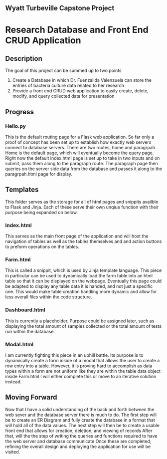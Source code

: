 ## Wyatt Turbeville Capstone Project
# Research Database and Front End CRUD Application

## Description
The goal of this project can be summed up to two points
1. Create a Database in which Dr. Fuenzalida Valenzuela can store the entries of bacteria culture data related to her research
2. Provide a front end CRUD web application to easily create, delete, modify, and query collected data for presentation

## Progress
### Hello.py
This is the default routing page for a Flask web application. So far only a proof of concept has been set up to establish how exactly web servers connect to database servers.
There are two routes, home and paragrpah. Home is the default page, which will eventually become the query page. Right now the default index.html page is
set up to take in two inputs and on submit, pass them along to the paragraph route. The paragraph page then queries on the server side data from the database and passes it along
to the paragrpah.html page for display.

## Templates
This folder serves as the storage for all of html pages and snippits availble to Flask and Jinja. Each of these serve their own unqiue function with their
purpose being expanded on below.
### Index.html
This serves as the main front page of the application and will host the navigation of tables as well as the tables themselves and and action buttons to preform operations on
the tables.
### Farm.html
This is called a snippit, which is used by Jinja template language. This piece in particular can be used to dynamically load the farm table into an html table
so that it can be displayed on the webpage. Eventually this page could be adapted to display any table data it is handed, and not just a specific one. This would make
table creation handling more dynamic and allow for less overall files within the code structure.
### Dashboard.html
This is currently a placeholder. Purpose could be assigned later, such as displaying the total amount of samples collected or the total amount of tests run within the database.
### Modal.html
I am currently fighting this piece in an uphill battle. Its purpose is to dynamically create a form inside of a modal that allows the user to create a row entry into a table.
However, it is proving hard to accomplish as data types within a form are not uniform like they are within the table data object inside Farm.html
I will either complete this or move to an iterative solution instead.

## Moving Forward
Now that I have a solid understanding of the back and forth between the web sever and the database server there is much to do.
The first step will be to create an ER Diagram and fully create the database in a format that will hold all of the data values.
The next step will then be to create a usable front end that allows for creation, deletion, and viewing of records
After that, will the the step of writing the queries and functions required to have the web server and database communicate
Once these are completed, refining the overall design and deploying the application for use will be visited.
